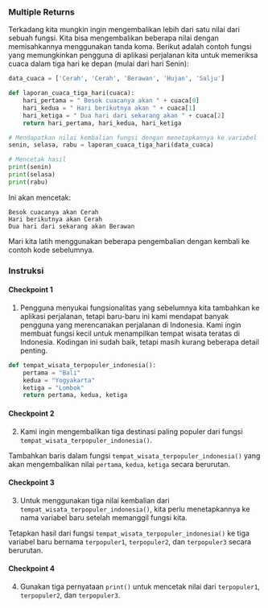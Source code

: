 ### Multiple Returns

Terkadang kita mungkin ingin mengembalikan lebih dari satu nilai dari sebuah fungsi. Kita bisa mengembalikan beberapa nilai dengan memisahkannya menggunakan tanda koma. Berikut adalah contoh fungsi yang memungkinkan pengguna di aplikasi perjalanan kita untuk memeriksa cuaca dalam tiga hari ke depan (mulai dari hari Senin):

```python
data_cuaca = ['Cerah', 'Cerah', 'Berawan', 'Hujan', 'Salju']

def laporan_cuaca_tiga_hari(cuaca):
    hari_pertama = " Besok cuacanya akan " + cuaca[0]
    hari_kedua = " Hari berikutnya akan " + cuaca[1]
    hari_ketiga = " Dua hari dari sekarang akan " + cuaca[2]
    return hari_pertama, hari_kedua, hari_ketiga

# Mendapatkan nilai kembalian fungsi dengan menetapkannya ke variabel
senin, selasa, rabu = laporan_cuaca_tiga_hari(data_cuaca)

# Mencetak hasil
print(senin)
print(selasa)
print(rabu)
```

Ini akan mencetak:

```
Besok cuacanya akan Cerah
Hari berikutnya akan Cerah
Dua hari dari sekarang akan Berawan
```

Mari kita latih menggunakan beberapa pengembalian dengan kembali ke contoh kode sebelumnya.

### Instruksi

#### Checkpoint 1 
1. Pengguna menyukai fungsionalitas yang sebelumnya kita tambahkan ke aplikasi perjalanan, tetapi baru-baru ini kami mendapat banyak pengguna yang merencanakan perjalanan di Indonesia. Kami ingin membuat fungsi kecil untuk menampilkan tempat wisata teratas di Indonesia. Kodingan ini sudah baik, tetapi masih kurang beberapa detail penting.

```python
def tempat_wisata_terpopuler_indonesia():
    pertama = "Bali"
    kedua = "Yogyakarta"
    ketiga = "Lombok"
    return pertama, kedua, ketiga

```

#### Checkpoint 2 
2. Kami ingin mengembalikan tiga destinasi paling populer dari fungsi `tempat_wisata_terpopuler_indonesia()`.

Tambahkan baris dalam fungsi `tempat_wisata_terpopuler_indonesia()` yang akan mengembalikan nilai `pertama`, `kedua`, `ketiga` secara berurutan.

#### Checkpoint 3 
3. Untuk menggunakan tiga nilai kembalian dari `tempat_wisata_terpopuler_indonesia()`, kita perlu menetapkannya ke nama variabel baru setelah memanggil fungsi kita.

Tetapkan hasil dari fungsi `tempat_wisata_terpopuler_indonesia()` ke tiga variabel baru bernama `terpopuler1`, `terpopuler2`, dan `terpopuler3` secara berurutan.

#### Checkpoint 4 
4. Gunakan tiga pernyataan `print()` untuk mencetak nilai dari `terpopuler1`, `terpopuler2`, dan `terpopuler3`.